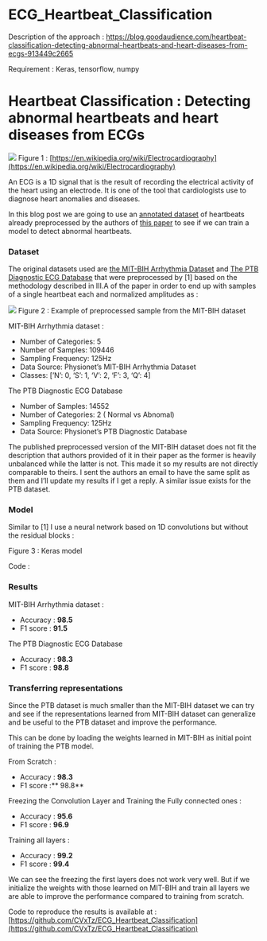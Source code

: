 # ECG_Heartbeat_Classification

Description of the approach : https://blog.goodaudience.com/heartbeat-classification-detecting-abnormal-heartbeats-and-heart-diseases-from-ecgs-913449c2665

Requirement : Keras, tensorflow, numpy 

# Heartbeat Classification : Detecting abnormal heartbeats and heart diseases from ECGs

![](https://cdn-images-1.medium.com/max/1600/1*QLO4ZfqK44tmBzpsOx2VjQ.jpeg)
<span class="figcaption_hack">Figure 1 :
[https://en.wikipedia.org/wiki/Electrocardiography](https://en.wikipedia.org/wiki/Electrocardiography)</span>

An ECG is a 1D signal that is the result of recording the electrical activity of
the heart using an electrode. It is one of the tool that cardiologists use to
diagnose heart anomalies and diseases.

In this blog post we are going to use an [annotated
dataset](https://www.kaggle.com/shayanfazeli/heartbeat) of heartbeats already
preprocessed by the authors of [this paper](https://arxiv.org/abs/1805.00794) to
see if we can train a model to detect abnormal heartbeats.

### Dataset

The original datasets used are [the MIT-BIH Arrhythmia
Dataset](https://www.physionet.org/physiobank/database/mitdb/) and [The PTB
Diagnostic ECG Database](https://www.physionet.org/physiobank/database/ptbdb/)
that were preprocessed by [1] based on the methodology described in III.A of the
paper in order to end up with samples of a single heartbeat each and normalized
amplitudes as :

![](https://cdn-images-1.medium.com/max/1600/1*1iDuoH9i1LR-BDwuuid3PQ.png)
<span class="figcaption_hack">Figure 2 : Example of preprocessed sample from the MIT-BIH dataset</span>

MIT-BIH Arrhythmia dataset :

* Number of Categories: 5
* Number of Samples: 109446
* Sampling Frequency: 125Hz
* Data Source: Physionet’s MIT-BIH Arrhythmia Dataset
* Classes: [’N’: 0, ‘S’: 1, ‘V’: 2, ‘F’: 3, ‘Q’: 4]

The PTB Diagnostic ECG Database

* Number of Samples: 14552
* Number of Categories: 2 ( Normal vs Abnomal)
* Sampling Frequency: 125Hz
* Data Source: Physionet’s PTB Diagnostic Database

The published preprocessed version of the MIT-BIH dataset does not fit the
description that authors provided of it in their paper as the former is heavily
unbalanced while the latter is not. This made it so my results are not directly
comparable to theirs. I sent the authors an email to have the same split as them
and I’ll update my results if I get a reply. A similar issue exists for the PTB
dataset.

### Model

Similar to [1] I use a neural network based on 1D convolutions but without the
residual blocks :

<span class="figcaption_hack">Figure 3 : Keras model</span>

Code :

### Results

MIT-BIH Arrhythmia dataset :

* Accuracy : **98.5**
* F1 score : **91.5**

The PTB Diagnostic ECG Database

* Accuracy : **98.3**
* F1 score : **98.8**

### Transferring representations

Since the PTB dataset is much smaller than the MIT-BIH dataset we can try and
see if the representations learned from MIT-BIH dataset can generalize and be
useful to the PTB dataset and improve the performance.

This can be done by loading the weights learned in MIT-BIH as initial point of
training the PTB model.

From Scratch :

* Accuracy : **98.3**
* F1 score :** 98.8**

Freezing the Convolution Layer and Training the Fully connected ones :

* Accuracy : **95.6**
* F1 score : **96.9**

Training all layers :

* Accuracy : **99.2**
* F1 score : **99.4**

We can see the freezing the first layers does not work very well. But if we
initialize the weights with those learned on MIT-BIH and train all layers we are
able to improve the performance compared to training from scratch.

Code to reproduce the results is available at :
[https://github.com/CVxTz/ECG_Heartbeat_Classification](https://github.com/CVxTz/ECG_Heartbeat_Classification)

